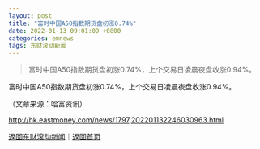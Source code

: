 ```yaml
---
layout: post
title: "富时中国A50指数期货盘初涨0.74%"
date: 2022-01-13 09:01:09 +0800
categories: emnews
tags: 东财滚动新闻
---
```

> 富时中国A50指数期货盘初涨0.74%，上个交易日凌晨夜盘收涨0.94%。

<p>富时中国A50指数期货盘初涨0.74%，上个交易日凌晨夜盘收涨0.94%。</p><p class="em_media">（文章来源：哈富资讯）</p>

<http://hk.eastmoney.com/news/1797,202201132246030963.html>

[返回东财滚动新闻](//finews.withounder.com/emnews/)｜[返回首页](//finews.withounder.com/)